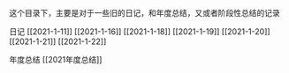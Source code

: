这个目录下，主要是对于一些旧的日记，和年度总结，又或者阶段性总结的记录

日记
[[2021-1-11]]
[[2021-1-16]]
[[2021-1-18]]
[[2021-1-19]]
[[2021-1-20]]
[[2021-1-21]]
[[2021-1-22]]

年度总结
[[2021年度总结]]